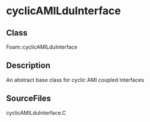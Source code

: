 # cyclicAMILduInterface 
## Class
Foam::cyclicAMILduInterface

## Description
An abstract base class for cyclic AMI coupled interfaces

## SourceFiles
cyclicAMILduInterface.C

